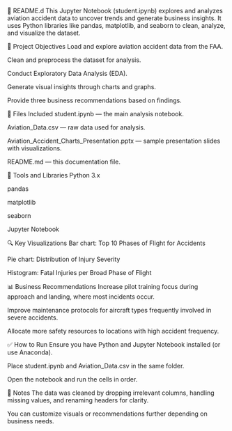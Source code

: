 📘 README.d
This Jupyter Notebook (student.ipynb) explores and analyzes aviation accident data to uncover trends and generate business insights. It uses Python libraries like pandas, matplotlib, and seaborn to clean, analyze, and visualize the dataset.

🎯 Project Objectives
Load and explore aviation accident data from the FAA.

Clean and preprocess the dataset for analysis.

Conduct Exploratory Data Analysis (EDA).

Generate visual insights through charts and graphs.

Provide three business recommendations based on findings.

📁 Files Included
student.ipynb — the main analysis notebook.

Aviation_Data.csv — raw data used for analysis.

Aviation_Accident_Charts_Presentation.pptx — sample presentation slides with visualizations.

README.md — this documentation file.

🧰 Tools and Libraries
Python 3.x

pandas

matplotlib

seaborn

Jupyter Notebook

🔍 Key Visualizations
Bar chart: Top 10 Phases of Flight for Accidents

Pie chart: Distribution of Injury Severity

Histogram: Fatal Injuries per Broad Phase of Flight

📊 Business Recommendations
Increase pilot training focus during approach and landing, where most incidents occur.

Improve maintenance protocols for aircraft types frequently involved in severe accidents.

Allocate more safety resources to locations with high accident frequency.

✅ How to Run
Ensure you have Python and Jupyter Notebook installed (or use Anaconda).

Place student.ipynb and Aviation_Data.csv in the same folder.

Open the notebook and run the cells in order.

📌 Notes
The data was cleaned by dropping irrelevant columns, handling missing values, and renaming headers for clarity.

You can customize visuals or recommendations further depending on business needs.


